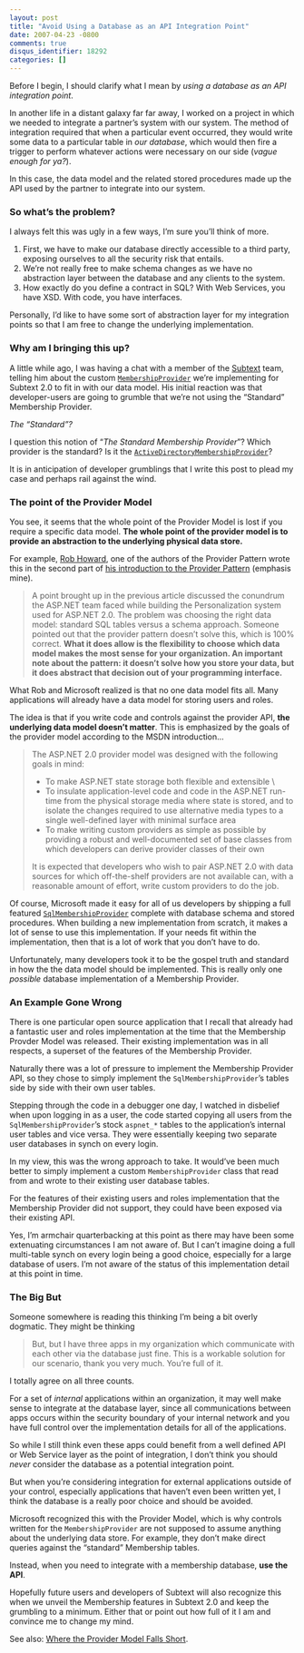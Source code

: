 ```yaml
---
layout: post
title: "Avoid Using a Database as an API Integration Point"
date: 2007-04-23 -0800
comments: true
disqus_identifier: 18292
categories: []
---
```

Before I begin, I should clarify what I mean by *using a database as an
API integration point*.

In another life in a distant galaxy far far away, I worked on a project
in which we needed to integrate a partner’s system with our system. The
method of integration required that when a particular event occurred,
they would write some data to a particular table in *our database*,
which would then fire a trigger to perform whatever actions were
necessary on our side (*vague enough for ya?*).

In this case, the data model and the related stored procedures made up
the API used by the partner to integrate into our system.

### So what’s the problem?

I always felt this was ugly in a few ways, I’m sure you’ll think of
more.

1.  First, we have to make our database directly accessible to a third
    party, exposing ourselves to all the security risk that entails.
2.  We’re not really free to make schema changes as we have no
    abstraction layer between the database and any clients to the
    system.
3.  How exactly do you define a contract in SQL? With Web Services, you
    have XSD. With code, you have interfaces.

Personally, I’d like to have some sort of abstraction layer for my
integration points so that I am free to change the underlying
implementation.

### Why am I bringing this up?

A little while ago, I was having a chat with a member of the
[Subtext](http://subtextproject.com/ "Subtext Project Website") team,
telling him about the custom
[`MembershipProvider`](http://msdn2.microsoft.com/en-us/library/system.web.security.membershipprovider.aspx "MembershipProvider on MSDN")
we’re implementing for Subtext 2.0 to fit in with our data model. His
initial reaction was that developer-users are going to grumble that
we’re not using the “Standard” Membership Provider.

*The “Standard”?*

I question this notion of “*The Standard Membership Provider*”? Which
provider is the standard? Is it the
[`ActiveDirectoryMembershipProvider`](http://msdn2.microsoft.com/en-us/library/system.web.security.activedirectorymembershipprovider.aspx "Membership Provider for the Active Directory on MSDN")?

It is in anticipation of developer grumblings that I write this post to
plead my case and perhaps rail against the wind.

### The point of the Provider Model

You see, it seems that the whole point of the Provider Model is lost if
you require a specific data model. **The whole point of the provider
model is to provide an abstraction to the underlying physical data
store.**

For example, [Rob
Howard](http://weblogs.asp.net/rhoward/ "Rob Howard’s Blog"), one of the
authors of the Provider Pattern wrote this in the second part of [his
introduction to the Provider
Pattern](http://msdn2.microsoft.com/en-us/library/ms972370.aspx "Provider Design Pattern, Part 2")
(emphasis mine).

> A point brought up in the previous article discussed the conundrum the
> ASP.NET team faced while building the Personalization system used for
> ASP.NET 2.0. The problem was choosing the right data model: standard
> SQL tables versus a schema approach. Someone pointed out that the
> provider pattern doesn’t solve this, which is 100% correct. **What it
> does allow is the flexibility to choose which data model makes the
> most sense for your organization. An important note about the pattern:
> it doesn’t solve how you store your data, but it does abstract that
> decision out of your programming interface.**

What Rob and Microsoft realized is that no one data model fits all. Many
applications will already have a data model for storing users and roles.

The idea is that if you write code and controls against the provider
API, **the underlying data model doesn’t matter**. This is emphasized by
the goals of the provider model according to the MSDN introduction...

> The ASP.NET 2.0 provider model was designed with the following goals
> in mind:
>
> -   To make ASP.NET state storage both flexible and extensible \
> -   To insulate application-level code and code in the ASP.NET
>     run-time from the physical storage media where state is stored,
>     and to isolate the changes required to use alternative media types
>     to a single well-defined layer with minimal surface area
> -   To make writing custom providers as simple as possible by
>     providing a robust and well-documented set of base classes from
>     which developers can derive provider classes of their own
>
> It is expected that developers who wish to pair ASP.NET 2.0 with data
> sources for which off-the-shelf providers are not available can, with
> a reasonable amount of effort, write custom providers to do the job.

Of course, Microsoft made it easy for all of us developers by shipping a
full featured
[`SqlMembershipProvider`](http://msdn2.microsoft.com/en-us/library/system.web.security.sqlmembershipprovider.aspx "Sql Membership Provider on MSDN")
complete with database schema and stored procedures. When building a new
implementation from scratch, it makes a lot of sense to use this
implementation. If your needs fit within the implementation, then that
is a lot of work that you don’t have to do.

Unfortunately, many developers took it to be the gospel truth and
standard in how the the data model should be implemented. This is really
only one *possible* database implementation of a Membership Provider.

### An Example Gone Wrong

There is one particular open source application that I recall that
already had a fantastic user and roles implementation at the time that
the Membership Provder Model was released. Their existing implementation
was in all respects, a superset of the features of the Membership
Provider.

Naturally there was a lot of pressure to implement the Membership
Provider API, so they chose to simply implement the
`SqlMembershipProvider`’s tables side by side with their own user
tables.

Stepping through the code in a debugger one day, I watched in disbelief
when upon logging in as a user, the code started copying all users from
the `SqlMembershipProvider`’s stock `aspnet_*` tables to the
application’s internal user tables and vice versa. They were essentially
keeping two separate user databases in synch on every login.

In my view, this was the wrong approach to take. It would’ve been much
better to simply implement a custom `MembershipProvider` class that read
from and wrote to their existing user database tables.

For the features of their existing users and roles implementation that
the Membership Provider did not support, they could have been exposed
via their existing API.

Yes, I’m armchair quarterbacking at this point as there may have been
some extenuating circumstances I am not aware of. But I can’t imagine
doing a full multi-table synch on every login being a good choice,
especially for a large database of users. I’m not aware of the status of
this implementation detail at this point in time.

### The Big But

Someone somewhere is reading this thinking I’m being a bit overly
dogmatic. They might be thinking

> But, but I have three apps in my organization which communicate with
> each other via the database just fine. This is a workable solution for
> our scenario, thank you very much. You’re full of it.

I totally agree on all three counts.

For a set of *internal* applications within an organization, it may well
make sense to integrate at the database layer, since all communications
between apps occurs within the security boundary of your internal
network and you have full control over the implementation details for
all of the applications.

So while I still think even these apps could benefit from a well defined
API or Web Service layer as the point of integration, I don’t think you
should *never* consider the database as a potential integration point.

But when you’re considering integration for external applications
outside of your control, especially applications that haven’t even been
written yet, I think the database is a really poor choice and should be
avoided.

Microsoft recognized this with the Provider Model, which is why controls
written for the `MembershipProvider` are not supposed to assume anything
about the underlying data store. For example, they don’t make direct
queries against the “standard” Membership tables.

Instead, when you need to integrate with a membership database, **use
the API**.

Hopefully future users and developers of Subtext will also recognize
this when we unveil the Membership features in Subtext 2.0 and keep the
grumbling to a minimum. Either that or point out how full of it I am and
convince me to change my mind.

See also: [Where the Provider Model Falls
Short](http://haacked.com/archive/2005/11/01/wheretheprovidermodelfallsshort.aspx "Another post on the Provider Pattern").

